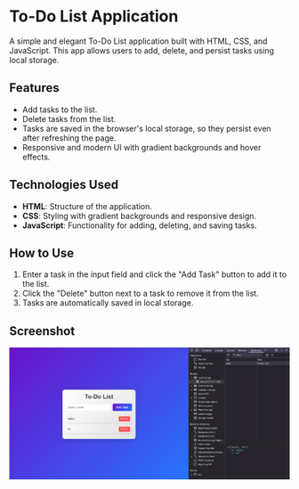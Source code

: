 # To-Do List Application

A simple and elegant To-Do List application built with HTML, CSS, and JavaScript. This app allows users to add, delete, and persist tasks using local storage.

## Features

- Add tasks to the list.
- Delete tasks from the list.
- Tasks are saved in the browser's local storage, so they persist even after refreshing the page.
- Responsive and modern UI with gradient backgrounds and hover effects.

## Technologies Used

- **HTML**: Structure of the application.
- **CSS**: Styling with gradient backgrounds and responsive design.
- **JavaScript**: Functionality for adding, deleting, and saving tasks.

## How to Use

1. Enter a task in the input field and click the "Add Task" button to add it to the list.
2. Click the "Delete" button next to a task to remove it from the list.
3. Tasks are automatically saved in local storage.

## Screenshot

![To-Do List Screenshot](images/image.png)
